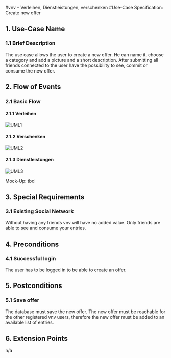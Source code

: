 #vnv – Verleihen, Dienstleistungen, verschenken
#Use-Case Specification: Create new offer


## 1. Use-Case Name 
### 1.1 Brief Description
The use case allows the user to create a new offer. He can name it, choose a category and add a picture and a short description. After submitting all friends connected to the user have the possibility to see, commit or consume the new offer. 


## 2. Flow of Events
### 2.1 Basic Flow 
#### 2.1.1 Verleihen
![UML1][]

#### 2.1.2 Verschenken
![UML2][]

#### 2.1.3 Dienstleistungen
![UML3][]

Mock-Up:
tbd


## 3. Special Requirements
### 3.1 Existing Social Network
Without having any friends vnv will have no added value. Only friends are able to see and consume your entries.
## 4. Preconditions
### 4.1 Successful login 
The user has to be logged in to be able to create an offer.


## 5. Postconditions
### 5.1 Save offer
The database must save the new offer. The new offer must be reachable for the other registered vnv users, therefore the new offer must be added to an available list of entries. 
## 6. Extension Points
n/a

<!-- picture links -->
[UML1]: https://raw.githubusercontent.com/WMerk/VnVProject/master/doc/use%20cases/UML%20-%20create%20new%20offer%20(verleihen).png "UML Diagram"
[UML2]: https://raw.githubusercontent.com/WMerk/VnVProject/master/doc/use%20cases/UML%20-%20create%20new%20offer%20(verschenken).png "UML Diagram"
[UML3]: https://raw.githubusercontent.com/WMerk/VnVProject/master/doc/use%20cases/UML%20-%20create%20new%20offer%20(dienstleistungen).png "UML Diagram"
